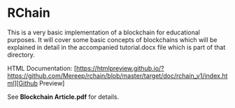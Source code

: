 # RChain
This is a very basic implementation of a blockchain for educational purposes. It will cover some basic concepts
of blockchains which will be explained in detail in the accompanied tutorial.docx file which is part of that directory.

HTML Documentation: [https://htmlpreview.github.io/?https://github.com/Mereep/rchain/blob/master/target/doc/rchain_v1/index.html][Github Preview]

See **Blockchain Article.pdf** for details.
